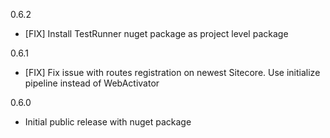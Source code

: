 ﻿0.6.2
* [FIX] Install TestRunner nuget package as project level package

0.6.1
* [FIX] Fix issue with routes registration on newest Sitecore. Use initialize pipeline instead of WebActivator

0.6.0
* Initial public release with nuget package